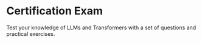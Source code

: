 # Certification Exam

Test your knowledge of LLMs and Transformers with a set of questions and practical exercises.
